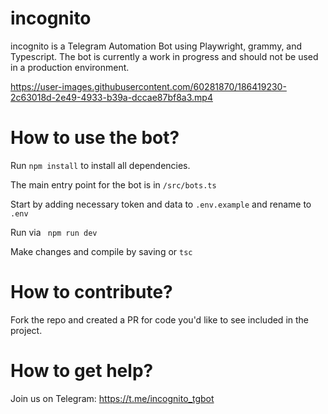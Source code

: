 # incognito

incognito is a Telegram Automation Bot using Playwright, grammy, and Typescript. The bot is currently a work in progress and should not be used in a production environment.

https://user-images.githubusercontent.com/60281870/186419230-2c63018d-2e49-4933-b39a-dccae87bf8a3.mp4



# How to use the bot?

Run ```npm install``` to install all dependencies.

The main entry point for the bot is in ```/src/bots.ts```

Start by adding necessary token and data to ```.env.example``` and rename to ```.env```

Run via ``` npm run dev```

Make changes and compile by saving or ```tsc```

# How to contribute?

Fork the repo and created a PR for code you'd like to see included in the project.

# How to get help?

Join us on Telegram: https://t.me/incognito_tgbot
